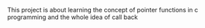 This project is about learning the concept of pointer functions in c programming and the whole idea of call back
